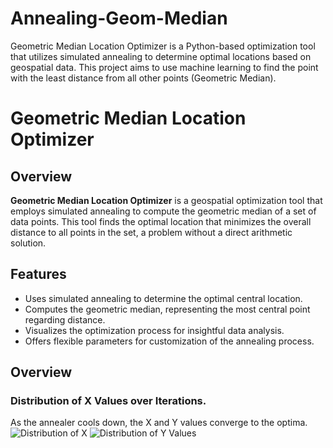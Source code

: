 # Annealing-Geom-Median
Geometric Median Location Optimizer is a Python-based optimization tool that utilizes simulated annealing to determine optimal locations based on geospatial data. This project aims to use machine learning to find the point with the least distance from all other points (Geometric Median).

# Geometric Median Location Optimizer

## Overview
**Geometric Median Location Optimizer** is a geospatial optimization tool that employs simulated annealing to compute the geometric median of a set of data points. This tool finds the optimal location that minimizes the overall distance to all points in the set, a problem without a direct arithmetic solution.

## Features
- Uses simulated annealing to determine the optimal central location.
- Computes the geometric median, representing the most central point regarding distance.
- Visualizes the optimization process for insightful data analysis.
- Offers flexible parameters for customization of the annealing process.

## Overview

### Distribution of X Values over Iterations.
As the annealer cools down, the X and Y values converge to the optima.
![Distribution of X](https://github.com/MSaadAsad/Annealing-Geom-Median/assets/125154054/1904b0c3-46a7-41f4-982e-f12a31376e21)
![Distribution of Y Values](https://github.com/MSaadAsad/Annealing-Geom-Median/assets/125154054/8d5473fb-3818-4003-bd53-522aba81d9bf)


